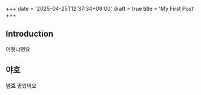 +++
date = '2025-04-25T12:37:34+09:00'
draft = true
title = 'My First Post'
+++
## Introduction
어땟냐면요

## 야호
**넘흐** 좋았어요